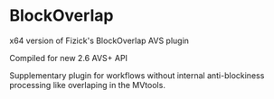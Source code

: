 # BlockOverlap
x64 version of Fizick's BlockOverlap AVS plugin

Compiled for new 2.6 AVS+ API

Supplementary plugin for workflows without internal anti-blockiness processing like overlaping in the MVtools.
